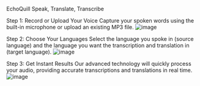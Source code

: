  E c h o Q u i l l 
Speak, Translate, Transcribe

Step 1: Record or Upload Your Voice
Capture your spoken words using the built-in microphone or upload an existing MP3 file.
 ![image](https://github.com/user-attachments/assets/f487fa40-6838-4a48-bae1-0551339f4026)

Step 2: Choose Your Languages
Select the language you spoke in (source language) and the language you want the transcription and translation in (target language).
![image](https://github.com/user-attachments/assets/1c196e87-17af-4e61-bb65-5062714db5f5)

Step 3: Get Instant Results
Our advanced technology will quickly process your audio, providing accurate transcriptions and translations in real time.
![image](https://github.com/user-attachments/assets/4a1cec22-0d6e-4df6-aafc-0d795ecee570)
